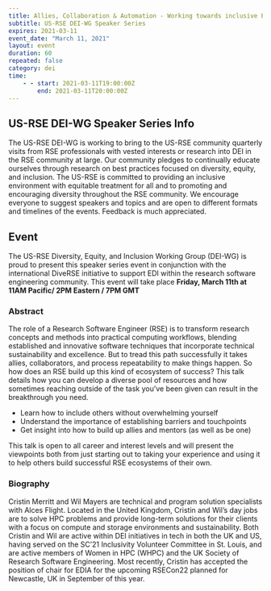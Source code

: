 ```yaml
---
title: Allies, Collaboration & Automation - Working towards inclusive Engagement in Research Computing
subtitle: US-RSE DEI-WG Speaker Series
expires: 2021-03-11
event_date: "March 11, 2021"
layout: event
duration: 60
repeated: false
category: dei
time:
    - - start: 2021-03-11T19:00:00Z
        end: 2021-03-11T20:00:00Z
---
```



## US-RSE DEI-WG Speaker Series Info

The US-RSE DEI-WG is working to bring to the US-RSE community quarterly visits from RSE professionals with vested interests or research into DEI in the RSE community at large. Our community pledges to continually educate ourselves through research on best practices focused on diversity, equity, and inclusion. The US-RSE is committed to providing an inclusive environment with equitable treatment for all and to promoting and encouraging diversity throughout the RSE community. We encourage everyone to suggest speakers and topics and are open to different formats and timelines of the events. Feedback is much appreciated.


## Event

The US-RSE Diversity, Equity, and Inclusion Working Group (DEI-WG) is proud to
present this speaker series event in conjunction with the international DiveRSE initiative
to support EDI within the research software engineering community. This event will take
place **Friday, March 11th at 11AM Pacific/ 2PM Eastern / 7PM GMT**

### Abstract

The role of a Research Software Engineer (RSE) is to transform research concepts and methods into practical computing workflows, blending established and innovative software techniques that incorporate technical sustainability and excellence.  But to tread this path successfully it takes allies, collaborators, and process repeatability to make things happen.  So how does an RSE build up this kind of ecosystem of success?  This talk details how you can develop a diverse pool of resources and how sometimes reaching outside of the task you’ve been given can result in the breakthrough you need.

- Learn how to include others without overwhelming yourself
- Understand the importance of establishing barriers and touchpoints
-	Get insight into how to build up allies and mentors (as well as be one)

This talk is open to all career and interest levels and will present the viewpoints both from just starting out to taking your experience and using it to help others build successful RSE ecosystems of their own.


### Biography

Cristin Merritt and Wil Mayers are technical and program solution specialists with Alces Flight.  Located in the United Kingdom, Cristin and Wil’s day jobs are to solve HPC problems and provide long-term solutions for their clients with a focus on compute and storage environments and sustainability.  Both Cristin and Wil are active within DEI initiatives in tech in both the UK and US, having served on the SC’21 Inclusivity Volunteer Committee in St. Louis, and are active members of Women in HPC (WHPC) and the UK Society of Research Software Engineering.  Most recently, Cristin has accepted the position of chair for EDIA for the upcoming RSECon22 planned for Newcastle, UK in September of this year.
